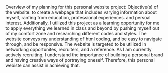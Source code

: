 Overview of my planning for this personal website project:
Objective(s) of the website: to create a webpage that includes varying information about myself, ranfing from education, professional experiences.
and persoal interest. Additionally, I utilized this project as a learning opportunity for me to apply everything we learned in class and beyond by 
pushing myself out of my comfort zone and researching different codes and styles. 
The website conveys my understanding of html coding, and be easy to navigate through, and be responsive.
The website is targeted to be utilized in networking opportunites, recruiters, and a reference. 
As I am currently actively recruiting, I understand the importance of building a personal brand and having creative ways of portraying oneself.
Therefore, this personal webiste can assist in achieving that. 
